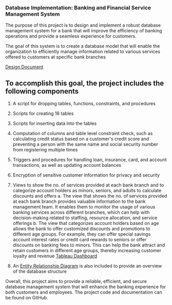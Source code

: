 ### Database Implementation: Banking and Financial Service Management System

The purpose of this project is to design and implement a robust database management system for a bank that will improve the efficiency of banking operations and provide a seamless experience for customers. 

The goal of this system is to create a database model that will enable the organization to efficiently manage information related to various services offered to customers at specific bank branches

[Design Document](https://github.com/hazellobo/Banking-and-Financial-Service-Management/blob/main/Database%20Design%20and%20Initial%20ERD.pdf)

## To accomplish this goal, the project includes the following components
1. A script for dropping tables, functions, constraints, and procedures

2. Scripts for creating 16 tables

3. Scripts for inserting data into the tables

4. Computation of columns and table level constraint check, such as calculating credit status based on a customer's credit score and preventing a person with the same name and social security number from registering multiple times

5. Triggers and procedures for handling loan, insurance, card, and account transactions, as well as updating account balances

6. Encryption of sensitive customer information for privacy and security

7. Views to show the no. of services provided at each bank branch and to categorize account holders as minors, seniors, and adults to calculate discounts and offers 
a. The view that shows the no. of services provided at each bank branch provides valuable information to the bank management team. It enables them to monitor the        usage of various banking services across different branches, which can help with decision-making related to staffing, resource allocation, and service offerings
b. The view that categorizes account holders based on age allows the bank to offer customized discounts and promotions to different age groups. For example, they can    offer special savings account interest rates or credit card rewards to seniors or offer discounts on banking fees to minors. This can help the bank attract and      retain customers in different age groups, thereby increasing customer loyalty and revenue
[Tableau Dashboard](https://github.com/hazellobo/Banking-and-Financial-Service-Management/blob/main/Bank%20Management%20Dashboard.pdf)

8. An [Entity Relationship Diagram](https://github.com/hazellobo/Banking-and-Financial-Service-Management/blob/main/Final%20ERD.pdf) is also included to provide an overview of the database structure

Overall, this project aims to provide a reliable, efficient, and secure database management system that will enhance the banking experience for both customers and employees. The project code and documentation can be found on GitHub.



